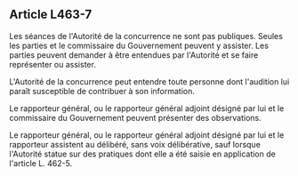 Article L463-7
----
Les séances de l'Autorité de la concurrence ne sont pas publiques. Seules les
parties et le commissaire du Gouvernement peuvent y assister. Les parties
peuvent demander à être entendues par l'Autorité et se faire représenter ou
assister.

L'Autorité de la concurrence peut entendre toute personne dont l'audition lui
paraît susceptible de contribuer à son information.

Le rapporteur général, ou le rapporteur général adjoint désigné par lui et le
commissaire du Gouvernement peuvent présenter des observations.

Le rapporteur général, ou le rapporteur général adjoint désigné par lui et le
rapporteur assistent au délibéré, sans voix délibérative, sauf lorsque
l'Autorité statue sur des pratiques dont elle a été saisie en application de
l'article L. 462-5.
